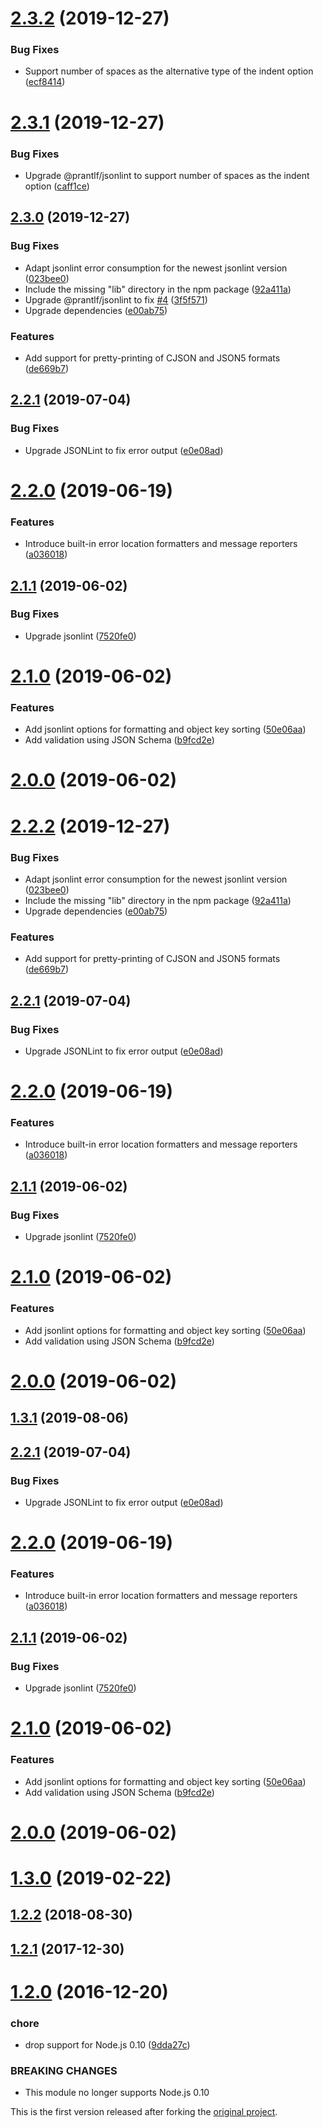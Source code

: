 # [2.3.2](https://github.com/prantlf/gulp-jsonlint/compare/v2.3.1...v2.3.2) (2019-12-27)

### Bug Fixes

* Support number of spaces as the alternative type of the indent option ([ecf8414](https://github.com/prantlf/gulp-jsonlint/commit/ecf841433d54484c211fac5378d3ec9f9472b4c1))

# [2.3.1](https://github.com/prantlf/gulp-jsonlint/compare/v2.3.0...v2.3.1) (2019-12-27)

### Bug Fixes

* Upgrade @prantlf/jsonlint to support number of spaces as the indent option ([caff1ce](https://github.com/prantlf/gulp-jsonlint/commit/caff1ce0807dda1b3f1fd0a596639ebc8d796429))

## [2.3.0](https://github.com/prantlf/gulp-jsonlint/compare/v2.2.1...v2.3.0) (2019-12-27)

### Bug Fixes

* Adapt jsonlint error consumption for the newest jsonlint version ([023bee0](https://github.com/prantlf/gulp-jsonlint/commit/023bee0e637154e614aaaaa59ea5ea84751d2687))
* Include the missing "lib" directory in the npm package ([92a411a](https://github.com/prantlf/gulp-jsonlint/commit/92a411a209ac7d4d02d0164f74a127da261fde79))
* Upgrade @prantlf/jsonlint to fix [#4](https://github.com/prantlf/gulp-jsonlint/issues/4) ([3f5f571](https://github.com/prantlf/gulp-jsonlint/commit/3f5f5716b477ec61e2c7985ac07f1f68774a20d6))
* Upgrade dependencies ([e00ab75](https://github.com/prantlf/gulp-jsonlint/commit/e00ab75758f2fb4215881c62828709851e841a11))

### Features

* Add support for pretty-printing of CJSON and JSON5 formats ([de669b7](https://github.com/prantlf/gulp-jsonlint/commit/de669b767df28fe32c9789edfcf6d70e1ff0e05d))

## [2.2.1](https://github.com/prantlf/gulp-jsonlint/compare/v2.2.0...v2.2.1) (2019-07-04)

### Bug Fixes

* Upgrade JSONLint to fix error output ([e0e08ad](https://github.com/prantlf/gulp-jsonlint/commit/e0e08ad8153c0e33f2dab05f7da263a5ede60ba0))

# [2.2.0](https://github.com/prantlf/gulp-jsonlint/compare/v2.1.1...v2.2.0) (2019-06-19)

### Features

* Introduce built-in error location formatters and message reporters ([a036018](https://github.com/prantlf/gulp-jsonlint/commit/a036018354d5f1d2793e07ea10f2cb6061c59edd))

## [2.1.1](https://github.com/prantlf/gulp-jsonlint/compare/v2.1.0...v2.1.1) (2019-06-02)

### Bug Fixes

* Upgrade jsonlint ([7520fe0](https://github.com/prantlf/gulp-jsonlint/commit/7520fe0c76aad2b698115e4f81ae01330cd879bb))

# [2.1.0](https://github.com/prantlf/gulp-jsonlint/compare/v2.0.0...v2.1.0) (2019-06-02)

### Features

* Add jsonlint options for formatting and object key sorting ([50e06aa](https://github.com/prantlf/gulp-jsonlint/commit/50e06aa4633f7f216a5199c01eb228cdc831da63))
* Add validation using JSON Schema ([b9fcd2e](https://github.com/prantlf/gulp-jsonlint/commit/b9fcd2edd6b1a8e34c8998efb625b4eb17baf76d))

# [2.0.0](https://github.com/prantlf/gulp-jsonlint/compare/v1.3.0...v2.0.0) (2019-06-02)

# [2.2.2](https://github.com/prantlf/gulp-jsonlint/compare/v2.2.1...v2.2.2) (2019-12-27)

### Bug Fixes

* Adapt jsonlint error consumption for the newest jsonlint version ([023bee0](https://github.com/prantlf/gulp-jsonlint/commit/023bee0e637154e614aaaaa59ea5ea84751d2687))
* Include the missing "lib" directory in the npm package ([92a411a](https://github.com/prantlf/gulp-jsonlint/commit/92a411a209ac7d4d02d0164f74a127da261fde79))
* Upgrade dependencies ([e00ab75](https://github.com/prantlf/gulp-jsonlint/commit/e00ab75758f2fb4215881c62828709851e841a11))

### Features

* Add support for pretty-printing of CJSON and JSON5 formats ([de669b7](https://github.com/prantlf/gulp-jsonlint/commit/de669b767df28fe32c9789edfcf6d70e1ff0e05d))

## [2.2.1](https://github.com/prantlf/gulp-jsonlint/compare/v2.2.0...v2.2.1) (2019-07-04)

### Bug Fixes

* Upgrade JSONLint to fix error output ([e0e08ad](https://github.com/prantlf/gulp-jsonlint/commit/e0e08ad8153c0e33f2dab05f7da263a5ede60ba0))

# [2.2.0](https://github.com/prantlf/gulp-jsonlint/compare/v2.1.1...v2.2.0) (2019-06-19)

### Features

* Introduce built-in error location formatters and message reporters ([a036018](https://github.com/prantlf/gulp-jsonlint/commit/a036018354d5f1d2793e07ea10f2cb6061c59edd))

## [2.1.1](https://github.com/prantlf/gulp-jsonlint/compare/v2.1.0...v2.1.1) (2019-06-02)

### Bug Fixes

* Upgrade jsonlint ([7520fe0](https://github.com/prantlf/gulp-jsonlint/commit/7520fe0c76aad2b698115e4f81ae01330cd879bb))

# [2.1.0](https://github.com/prantlf/gulp-jsonlint/compare/v2.0.0...v2.1.0) (2019-06-02)

### Features

* Add jsonlint options for formatting and object key sorting ([50e06aa](https://github.com/prantlf/gulp-jsonlint/commit/50e06aa4633f7f216a5199c01eb228cdc831da63))
* Add validation using JSON Schema ([b9fcd2e](https://github.com/prantlf/gulp-jsonlint/commit/b9fcd2edd6b1a8e34c8998efb625b4eb17baf76d))

# [2.0.0](https://github.com/prantlf/gulp-jsonlint/compare/v1.3.0...v2.0.0) (2019-06-02)

## [1.3.1](https://github.com/prantlf/gulp-jsonlint/compare/v2.2.1...v1.3.1) (2019-08-06)

## [2.2.1](https://github.com/prantlf/gulp-jsonlint/compare/v2.2.0...v2.2.1) (2019-07-04)

### Bug Fixes

* Upgrade JSONLint to fix error output ([e0e08ad](https://github.com/prantlf/gulp-jsonlint/commit/e0e08ad8153c0e33f2dab05f7da263a5ede60ba0))

# [2.2.0](https://github.com/prantlf/gulp-jsonlint/compare/v2.1.1...v2.2.0) (2019-06-19)

### Features

* Introduce built-in error location formatters and message reporters ([a036018](https://github.com/prantlf/gulp-jsonlint/commit/a036018354d5f1d2793e07ea10f2cb6061c59edd))

## [2.1.1](https://github.com/prantlf/gulp-jsonlint/compare/v2.1.0...v2.1.1) (2019-06-02)

### Bug Fixes

* Upgrade jsonlint ([7520fe0](https://github.com/prantlf/gulp-jsonlint/commit/7520fe0c76aad2b698115e4f81ae01330cd879bb))

# [2.1.0](https://github.com/prantlf/gulp-jsonlint/compare/v2.0.0...v2.1.0) (2019-06-02)

### Features

* Add jsonlint options for formatting and object key sorting ([50e06aa](https://github.com/prantlf/gulp-jsonlint/commit/50e06aa4633f7f216a5199c01eb228cdc831da63))
* Add validation using JSON Schema ([b9fcd2e](https://github.com/prantlf/gulp-jsonlint/commit/b9fcd2edd6b1a8e34c8998efb625b4eb17baf76d))

# [2.0.0](https://github.com/prantlf/gulp-jsonlint/compare/v1.3.0...v2.0.0) (2019-06-02)

# [1.3.0](https://github.com/prantlf/gulp-jsonlint/compare/v1.2.2...v1.3.0) (2019-02-22)

## [1.2.2](https://github.com/prantlf/gulp-jsonlint/compare/v1.2.1...v1.2.2) (2018-08-30)

## [1.2.1](https://github.com/prantlf/gulp-jsonlint/compare/v1.2.0...v1.2.1) (2017-12-30)

# [1.2.0](https://github.com/prantlf/gulp-jsonlint/compare/v1.1.2...v1.2.0) (2016-12-20)

### chore

* drop support for Node.js 0.10 ([9dda27c](https://github.com/prantlf/gulp-jsonlint/commit/9dda27cbd5c6af11395bd3e14326cbb8a300b5e2))

### BREAKING CHANGES

* This module no longer supports Node.js 0.10

This is the first version released after forking the [original project](https://github.com/rogeriopvl/gulp-jsonlint).
